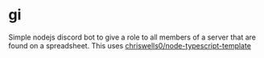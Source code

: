 # gi

Simple nodejs discord bot to give a role to all members of a server that are found on a spreadsheet. This uses [chriswells0/node-typescript-template](https://github.com/chriswells0/node-typescript-template)
